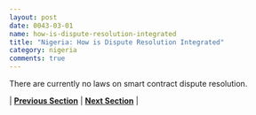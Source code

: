```yaml
---
layout: post
date: 0043-03-01
name: how-is-dispute-resolution-integrated
title: "Nigeria: How is Dispute Resolution Integrated"
category: nigeria
comments: true
---
```


There are currently no laws on smart contract dispute resolution. 


| **[Previous Section](https://neo-project.github.io/global-blockchain-compliance-hub//nigeria/nigeria-smart-contracts.html)** | **[Next Section]( https://neo-project.github.io/global-blockchain-compliance-hub//nigeria/nigeria-nullify-smart-contracts.html)** |
